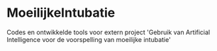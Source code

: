 # MoeilijkeIntubatie
Codes en ontwikkelde tools voor extern project 'Gebruik van Artificial Intelligence voor de voorspelling van moeilijke intubatie'
